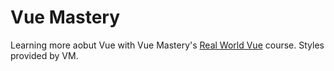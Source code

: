 # Vue Mastery

Learning more aobut Vue with Vue Mastery's [Real World Vue](https://www.vuemastery.com/courses/real-world-vue-js/real-world-intro) course. Styles provided by VM.
